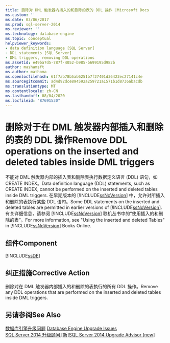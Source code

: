 ```yaml
---
title: 删除对 DML 触发器内插入的和删除的表的 DDL 操作 |Microsoft Docs
ms.custom: ''
ms.date: 03/06/2017
ms.prod: sql-server-2014
ms.reviewer: ''
ms.technology: database-engine
ms.topic: conceptual
helpviewer_keywords:
- data definition language [SQL Server]
- DDL statements [SQL Server]
- DML triggers, removing DDL operations
ms.assetid: e49ba7d5-787f-4052-b985-b699195d982b
author: mashamsft
ms.author: mathoma
ms.openlocfilehash: 61f7ab78b5ab6251b7f27401d36423ec27141c4e
ms.sourcegitcommit: ad4d92dce894592a259721a1571b1d8736abacdb
ms.translationtype: MT
ms.contentlocale: zh-CN
ms.lasthandoff: 08/04/2020
ms.locfileid: "87691530"
---
```

# <a name="remove-ddl-operations-on-the-inserted-and-deleted-tables-inside-dml-triggers"></a><span data-ttu-id="9ec4d-102">删除对于在 DML 触发器内部插入和删除的表的 DDL 操作</span><span class="sxs-lookup"><span data-stu-id="9ec4d-102">Remove DDL operations on the inserted and deleted tables inside DML triggers</span></span>
  <span data-ttu-id="9ec4d-103">不能对 DML 触发器内部的插入表和删除表执行数据定义语言 (DDL) 语句，如 CREATE INDEX。</span><span class="sxs-lookup"><span data-stu-id="9ec4d-103">Data definition language (DDL) statements, such as CREATE INDEX, cannot be performed on the inserted and deleted tables inside DML triggers.</span></span> <span data-ttu-id="9ec4d-104">在早期版本的 [!INCLUDE[ssNoVersion](../../includes/ssnoversion-md.md)] 中，允许对所插入和删除的表执行某些 DDL 语句。</span><span class="sxs-lookup"><span data-stu-id="9ec4d-104">Some DDL statements on the inserted and deleted tables are permitted in earlier versions of [!INCLUDE[ssNoVersion](../../includes/ssnoversion-md.md)].</span></span> <span data-ttu-id="9ec4d-105">有关详细信息，请参阅 [!INCLUDE[ssNoVersion](../../includes/ssnoversion-md.md)] 联机丛书中的“使用插入的和删除的表”。</span><span class="sxs-lookup"><span data-stu-id="9ec4d-105">For more information, see "Using the inserted and deleted Tables" in [!INCLUDE[ssNoVersion](../../includes/ssnoversion-md.md)] Books Online.</span></span>  
  
## <a name="component"></a><span data-ttu-id="9ec4d-106">组件</span><span class="sxs-lookup"><span data-stu-id="9ec4d-106">Component</span></span>  
 [!INCLUDE[ssDE](../../includes/ssde-md.md)]  
  
## <a name="corrective-action"></a><span data-ttu-id="9ec4d-107">纠正措施</span><span class="sxs-lookup"><span data-stu-id="9ec4d-107">Corrective Action</span></span>  
 <span data-ttu-id="9ec4d-108">删除对在 DML 触发器内部插入的和删除的表执行的所有 DDL 操作。</span><span class="sxs-lookup"><span data-stu-id="9ec4d-108">Remove any DDL operations that are performed on the inserted and deleted tables inside DML triggers.</span></span>  
  
## <a name="see-also"></a><span data-ttu-id="9ec4d-109">另请参阅</span><span class="sxs-lookup"><span data-stu-id="9ec4d-109">See Also</span></span>  
 <span data-ttu-id="9ec4d-110">[数据库引擎升级问题](../../../2014/sql-server/install/database-engine-upgrade-issues.md) </span><span class="sxs-lookup"><span data-stu-id="9ec4d-110">[Database Engine Upgrade Issues](../../../2014/sql-server/install/database-engine-upgrade-issues.md) </span></span>  
 [<span data-ttu-id="9ec4d-111">SQL Server 2014 升级顾问 &#91;新&#93;</span><span class="sxs-lookup"><span data-stu-id="9ec4d-111">SQL Server 2014 Upgrade Advisor &#91;new&#93;</span></span>](sql-server-2014-upgrade-advisor.md)  
  
  
